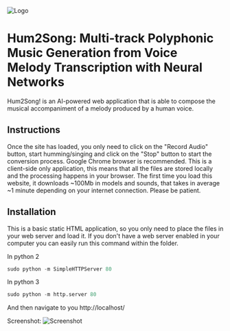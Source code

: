 ![Logo](https://www.carlostoxtli.com/hum2song/assets/images/hum2song.png)

# Hum2Song: Multi-track Polyphonic Music Generation from Voice Melody Transcription with Neural Networks

Hum2Song! is an AI-powered web application that is able to compose the musical accompaniment of a melody produced by a human voice.

## Instructions

Once the site has loaded, you only need to click on the "Record Audio" button, start humming/singing and click on the "Stop" button to start the conversion process. Google Chrome browser is recommended. This is a client-side only application, this means that all the files are stored locally and the processing happens in your browser. The first time you load this website, it downloads ~100Mb in models and sounds, that takes in average ~1 minute depending on your internet connection. Please be patient. 

## Installation

This is a basic static HTML application, so you only need to place the files in your web server and load it. If you don't have a web server enabled in your computer you can easily run this command within the folder.

In python 2
```python
sudo python -m SimpleHTTPServer 80
```
In python 3
```python
sudo python -m http.server 80
```
And then navigate to you http://localhost/

Screenshot:
![Screenshot](https://www.carlostoxtli.com/hum2song/assets/images/screenshot01.png)

